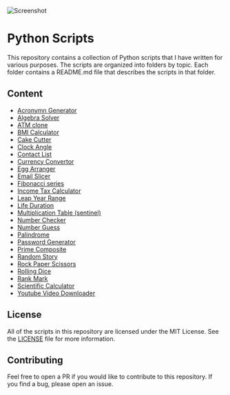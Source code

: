![Screenshot](https://ik.imagekit.io/jabedzaman/Python_Scripts/Python_Scripts_Wez3Xcy23.png?ik-sdk-version=javascript-1.4.3&updatedAt=1667035157365)

# Python Scripts

This repository contains a collection of Python scripts that I have written for various purposes. The scripts are organized into folders by topic. Each folder contains a README.md file that describes the scripts in that folder.

## Content

- [Acronymn Generator](Acronym%20Generator)
- [Algebra Solver](Algebra%20Solver)
- [ATM clone](ATM%20Clone)
- [BMI Calculator](BMI%20Calculator)
- [Cake Cutter](Cake%20Cutter)
- [Clock Angle](Clock%20Angle)
- [Contact List](Contact%20List)
- [Currency Convertor](Currency%20Convertor)
- [Egg Arranger](Egg%20Arranger)
- [Email Slicer](Email%20Slicer)
- [Fibonacci series](Fibonacci%20Series)
- [Income Tax Calculator](Income%20Tax%20Calculator)
- [Leap Year Range](Leap%20Year%20Range)
- [Life Duration](Life%20Duration%20Calculator)
- [Multiplication Table (sentinel)](Multiplication%20Table)
- [Number Checker](Number%20Checker)
- [Number Guess](Number%20Guess)
- [Palindrome](Palindrom%20Number)
- [Password Generator](Password%20Generator)
- [Prime Composite](Prime%20Composite)
- [Random Story](Random%20Story)
- [Rock Paper Scissors](Rock%20Paper%20Scissors)
- [Rolling Dice](Rolling%20Dice)
- [Rank Mark](Rank%20and%20Mark%20calculator/)
- [Scientific Calculator](Scientific%20Calculator)
- [Youtube Video Downloader](Youtube%20Video%20Downloader)

## License

All of the scripts in this repository are licensed under the MIT License. See the [LICENSE](LICENSE) file for more information.

## Contributing

Feel free to open a PR if you would like to contribute to this repository. If you find a bug, please open an issue.
